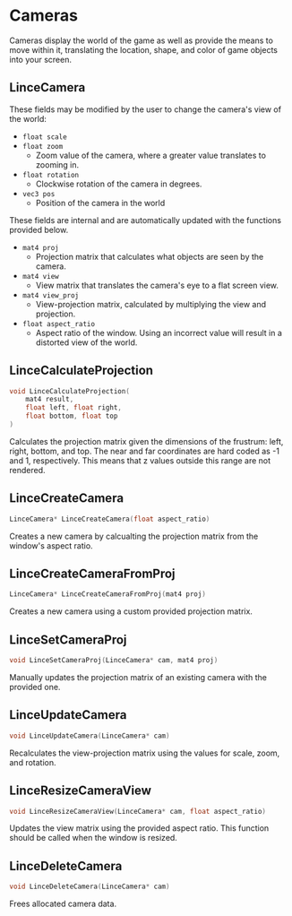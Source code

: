 # Cameras

Cameras display the world of the game as well as provide the means to move within it, translating the location, shape, and color of game objects into your screen.

## LinceCamera

These fields may be modified by the user to change the camera's view of the world:
- `float scale`
- `float zoom`
	- Zoom value of the camera, where a greater value translates to zooming in.
- `float rotation`
	- Clockwise rotation of the camera in degrees.
- `vec3 pos`
	- Position of the camera in the world

These fields are internal and are automatically updated with the functions provided below.
- `mat4 proj`
	- Projection matrix that calculates what objects are seen by the camera.
- `mat4 view`
	- View matrix that translates the camera's eye to a flat screen view.
- `mat4 view_proj`
	- View-projection matrix, calculated by multiplying the view and projection.
- `float aspect_ratio`
	- Aspect ratio of the window. Using an incorrect value will result in a distorted view of the world.

## LinceCalculateProjection
```c
void LinceCalculateProjection(
	mat4 result,
	float left, float right,
	float bottom, float top
)
```
Calculates the projection matrix given the dimensions of the frustrum: left, right, bottom, and top. The near and far coordinates are hard coded as -1 and 1, respectively. This means that z values outside this range are not rendered.

## LinceCreateCamera
```c
LinceCamera* LinceCreateCamera(float aspect_ratio)
```
Creates a new camera by calcualting the projection matrix from the window's aspect ratio.

## LinceCreateCameraFromProj
```c
LinceCamera* LinceCreateCameraFromProj(mat4 proj)
```
Creates a new camera using a custom provided projection matrix.

## LinceSetCameraProj
```c
void LinceSetCameraProj(LinceCamera* cam, mat4 proj)
```
Manually updates the projection matrix of an existing camera with the provided one.

## LinceUpdateCamera
```c
void LinceUpdateCamera(LinceCamera* cam)
```
Recalculates the view-projection matrix using the values for scale, zoom, and rotation.

## LinceResizeCameraView
```c
void LinceResizeCameraView(LinceCamera* cam, float aspect_ratio)
```
Updates the view matrix using the provided aspect ratio. This function should be called when the window is resized. 

## LinceDeleteCamera
```c
void LinceDeleteCamera(LinceCamera* cam)
```
Frees allocated camera data.


